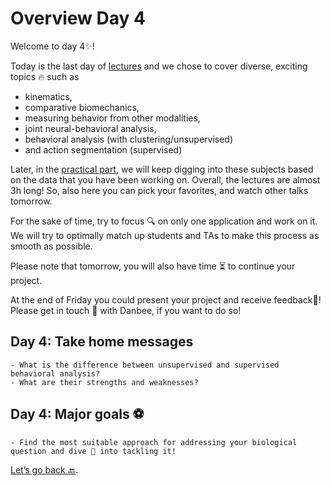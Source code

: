 # Overview Day 4

Welcome to day 4✨!

Today is the last day of [lectures](Day4_Lectures.md) and we chose to cover diverse, exciting topics 🔥 such as 
- kinematics,
- comparative biomechanics,
- measuring behavior from other modalities,
- joint neural-behavioral analysis,
- behavioral analysis (with clustering/unsupervised)
- and action segmentation (supervised)

Later, in the [practical part](Day4_Practicals.md), we will keep digging into these subjects based on the data that you have been working on. Overall, the lectures are almost 3h long! So, also here you can pick your favorites, and watch other talks tomorrow.

For the sake of time, try to focus 🔍 on only one application and work on it. We will try to optimally match up students and TAs to make this process as smooth as possible.

Please note that tomorrow, you will also have time ⏳ to continue your project.

At the end of Friday you could present your project and receive feedback💪! Please get in touch 📲 with Danbee, if you want to do so!

## Day 4: Take home messages

```{Tip}
- What is the difference between unsupervised and supervised behavioral analysis?
- What are their strengths and weaknesses?
```

## Day 4: Major goals ⚽️

```{important}
- Find the most suitable approach for addressing your biological question and dive 🐬 into tackling it!
```


[Let’s go back 🔙](../README.md).
